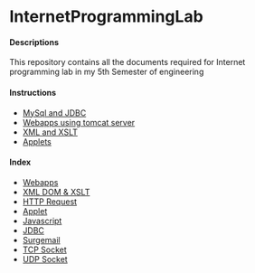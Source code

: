 # InternetProgrammingLab


<h4>Descriptions</h4>
This repository contains all the documents required for Internet programming lab in my 5th Semester of engineering

<h4>Instructions</h4>
<ul>
  <li><a href="Programs/jdbc/README.md"> MySql and JDBC </a>
  <li><a href="Programs/Webapps/README.md"> Webapps using tomcat server </a>
  <li><a href="Programs/XML/README.md"> XML and XSLT </a>
  <li><a href="Programs/applet/README.md"> Applets </a>
</ul>

<h4>Index</h4>
<ul>
  <li> <a href="Programs/Webapps/">Webapps</a>
  <li> <a href="Programs/XML">XML DOM & XSLT</a>
  <li> <a href="Programs/http">HTTP Request</a>
  <li> <a href="Programs/applet">Applet</a>
  <li> <a href="Programs/javascript">Javascript</a>
  <li> <a href="Programs/jdbc">JDBC</a>
  <li> <a href="Programs/mail">Surgemail</a>
  <li> <a href="Programs/tcp">TCP Socket</a>
  <li> <a href="Programs/udp">UDP Socket</a>
</ul>
